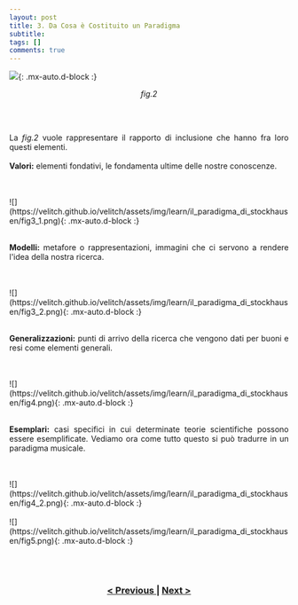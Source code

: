 ```yaml
---
layout: post
title: 3. Da Cosa è Costituito un Paradigma
subtitle:
tags: []
comments: true
---
```


![](https://velitch.github.io/velitch/assets/img/learn/il_paradigma_di_stockhausen/fig2.png){: .mx-auto.d-block :}
<p style="text-align:center"><i>fig.2</i></p>
<br>
<br>
<p style="text-align:justify;">
La <i>fig.2</i> vuole rappresentare il rapporto di inclusione che hanno fra loro questi elementi.
<br>
<br>
<b>Valori:</b> elementi fondativi, le fondamenta ultime delle nostre conoscenze.
</p>
<br>
<br>
![](https://velitch.github.io/velitch/assets/img/learn/il_paradigma_di_stockhausen/fig3_1.png){: .mx-auto.d-block :}
<br>
<br>
<p style="text-align:justify;">
<b>Modelli:</b> metafore o rappresentazioni, immagini che ci servono a rendere l'idea della nostra ricerca.
</p>
<br>
<br>
![](https://velitch.github.io/velitch/assets/img/learn/il_paradigma_di_stockhausen/fig3_2.png){: .mx-auto.d-block :}
<br>
<br>
<p style="text-align:justify;">
<b>Generalizzazioni:</b> punti di arrivo della ricerca che vengono dati per buoni e resi come elementi generali.
</p>
<br>
<br>
![](https://velitch.github.io/velitch/assets/img/learn/il_paradigma_di_stockhausen/fig4.png){: .mx-auto.d-block :}
<br>
<br>
<p style="text-align:justify;">
<b>Esemplari:</b> casi specifici in cui determinate teorie scientifiche possono essere esemplificate.
Vediamo ora come tutto questo si può tradurre in un paradigma musicale.
</p>
<br>
<br>
![](https://velitch.github.io/velitch/assets/img/learn/il_paradigma_di_stockhausen/fig4_2.png){: .mx-auto.d-block :}
<br>
<br>
![](https://velitch.github.io/velitch/assets/img/learn/il_paradigma_di_stockhausen/fig5.png){: .mx-auto.d-block :}
</p>
<br>
<br>
<h3 style="text-align:center">
<a href="https://velitch.github.io/velitch/2021-11-02-02_00_il_concetto_di_pregiudizio/">< Previous </a>
|
<a href="https://velitch.github.io/velitch/2021-11-02-03_01_esemplari/">Next ></a>
</h3>
